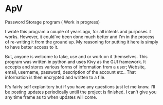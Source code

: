 # ApV
Password Storage program ( Work in progress)

I wrote this program a couple of years ago, for all intents and purposes it works. However, it could've been done much better and I'm in the process of re-writing it from the ground up. My reasoning for putting it here is simply to have better access to it. 

But, anyone is welcome to take, use and or work on it themselves. This program was written in python and uses Kivy as the GUI framework. It accepts and stores various forms of information from a user; Website, email, username, password, description of the account etc.. That information is then encrypted and written to a file.

It's fairly self explanitory but if you have any questions just let me know. I'll be posting updates periodically untill the project is finished. I can't give you any time frame as to when updates will come.
